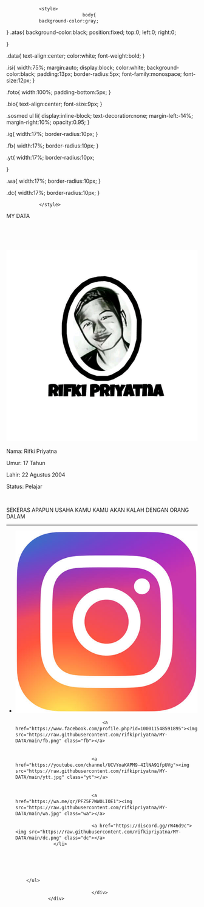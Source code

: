 
<html lang="in">
<head>
				<title>Data Rifki</title>
				
				<style>
								body{
				background-color:gray;
}
.atas{
				background-color:black;
				position:fixed;
				top:0;
				left:0;
				right:0;
				
}

.data{
				text-align:center;
				color:white;
				font-weight:bold;
}

.isi{
				width:75%;
				margin:auto;
				display:block;
				color:white;
				background-color:black;
				padding:13px;
				border-radius:5px;
				font-family:monospace;
				font-size:12px;
}

.foto{
				width:100%;
				padding-bottom:5px;
}

.bio{
				text-align:center;
				font-size:9px;
}

.sosmed ul li{
				display:inline-block;
				text-decoration:none;
				margin-left:-14%;
				margin-right:10%;
				opacity:0.95;
}

.ig{
				width:17%;
				border-radius:10px;
}

.fb{
				width:17%;
				border-radius:10px;
}

.yt{
				width:17%;
				border-radius:10px;
				
}

.wa{
				width:17%;
				border-radius:10px;
}

.dc{
				width:17%;
				border-radius:10px;
}


				</style>
</head>
<body>
				<div class="atas">
								<p class="data">MY DATA</p>			
				</div>
				<br><br><br><br>
				<div class="isi">
								<img src="https://raw.githubusercontent.com/rifkipriyatna/MY-DATA/main/ikiii.jpg" class="foto">
								<p class="nama">Nama: Rifki Priyatna</p>
								<p class="umur">Umur: 17 Tahun</p>
								<p class="lahir">Lahir: 22 Agustus 2004</p>
								<p class="status">Status: Pelajar</p>
								<br>
								<p class="bio">SEKERAS APAPUN USAHA KAMU KAMU AKAN KALAH DENGAN ORANG DALAM</p>
								<hr>
								<div class="sosmed">
		<ul>
					<li><a href="https://www.instagram.com/invites/contact/?i=8z0pugk0jumb&utm_content=3f70xoh"><img src="https://raw.githubusercontent.com/rifkipriyatna/MY-DATA/main/ig.jpeg" class="ig"></a>
					
									<a href="https://www.facebook.com/profile.php?id=100011548591895"><img src="https://raw.githubusercontent.com/rifkipriyatna/MY-DATA/main/fb.png" class="fb"></a>
							
				  
				  				<a href="https://youtube.com/channel/UCVYoaKAPM9-4IlNA91fpUVg"><img src="https://raw.githubusercontent.com/rifkipriyatna/MY-DATA/main/ytt.jpg" class="yt"></a>
				  				
				  
				  				<a href="https://wa.me/qr/PFZ5F7WWOLIOE1"><img src="https://raw.githubusercontent.com/rifkipriyatna/MY-DATA/main/wa.jpg" class="wa"></a>
				  				
				  				<a href="https://discord.gg/rW46d9c"><img src="https://raw.githubusercontent.com/rifkipriyatna/MY-DATA/main/dc.png" class="dc"></a>
				  </li>			
																
																
																
																
																
		</ul>
												
								</div>
				</div>
</body>
</html>
